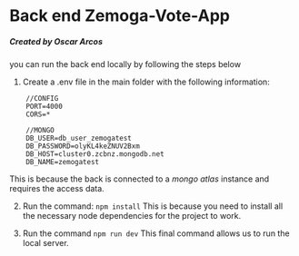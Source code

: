 # Back end Zemoga-Vote-App

##### Created by Oscar Arcos

you can run the back end locally by following the steps below

1. Create a .env file in the main folder with the following information:

```
    //CONFIG  
    PORT=4000
    CORS=*
    
    //MONGO
    DB_USER=db_user_zemogatest 
    DB_PASSWORD=olyKL4keZNUV2Bxm
    DB_HOST=cluster0.zcbnz.mongodb.net
    DB_NAME=zemogatest
```

This is because the back is connected to a *mongo atlas* instance and requires the access data.

2. Run the command:
`npm install`
This is because you need to install all the necessary node dependencies for the project to work.

3. Run the command
`npm run dev`
This final command allows us to run the local server.